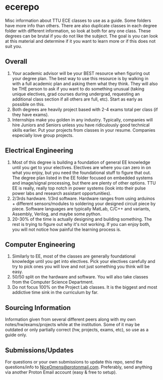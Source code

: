# ecerepo
Misc information about TTU ECE classes to use as a guide. Some folders have more info than others. There are also duplicate classes in each degree folder with different information, so look at both for any one class. These degrees can be brutal if you do not like the subject. The goal is you can look at this material and determine if it you want to learn more or if this does not suit you.

## Overall
1. Your academic advisor will be your BEST resource when figuring out your degree plan. The best way to use this resource is by walking in with a full academic plan and asking them what they think. They will also be THE person to ask if you want to do something unusual (taking unique electives, grad courses during undergrad, requesting an additional class section if all others are full, etc). Start as early as possible on this. 
2. Both degrees are heavily project based with 2-4 exams total per class (if they have exams).
3. Internships make you golden in any industry. Typically, companies will hire Juniors and Seniors unless you have ridiculously good technical skills earlier. Put your projects from classes in your resume. Companies especially love group projects.

## Electrical Engineering
1. Most of this degree is building a foundation of general EE knowledge until you get to your electives. Electives are where you can zero in on what you enjoy, but you need the foundational stuff to figure that out. The degree plan listed in the EE folder focused on embedded systems and image/signal processing, but there are plenty of other options. TTU EE is really, really top notch in power systems (look into their pulse power labs and research assistant opportunities).
2. 2/3rds hardware. 1/3rd software. Hardware ranges from using arduinos + different sensors/modules to soldering your designed circuit piece by piece. Software languages are typically MatLab, C/C++ and variants, Assembly, Verilog, and maybe some python. 
3. 20-30% of the time is actually designing and building something. The rest is trying to figure out why it's not working. If you can enjoy both, you will not notice how painful the learning process is. 

## Computer Engineering
1. Similarly to EE, most of the classes are generally foundational knowledge until you get into electives. Pick your electives carefully and try to pick ones you will love and not just something you think will be easy. 
2. 50/50 split on the hardware and software. You will also take classes from the Computer Science Department. 
3. Do not focus 100% on the Project Lab classes. It is the biggest and most addictive time sink in the curriculum by far.

## Sourcing Information
Information given from several different peers along with my own notes/hw/exams/projects while at the institution. Some of it may be outdated or only partially correct (hw, projects, exams, etc), so use as a guide only.

## Submissions/Updates
For questions or your own submissions to update this repo, send the questions/info to NiceOmens@protonmail.com. Preferably, send anything via another Proton Email account (easy & free to setup).
